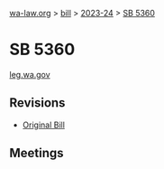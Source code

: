 [wa-law.org](/) > [bill](/bill/) > [2023-24](/bill/2023-24/) > [SB 5360](/bill/2023-24/sb/5360/)

# SB 5360
[leg.wa.gov](https://app.leg.wa.gov/billsummary?BillNumber=5360&Year=2023&Initiative=false)

## Revisions
* [Original Bill](1/)

## Meetings